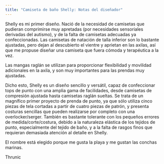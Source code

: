```yaml
---
title: "Camiseta de baño Shelly: Notas del diseñador"
---
```


Shelly es mi primer diseño. Nació de la necesidad de camisetas que pudieran comprimirse muy apretadas (por necesidades sensoriales derivadas del autismo), y de la falta de camisetas adecuadas ya confeccionadas. Las camisetas de natación de talla inferior son lo bastante ajustadas, pero dejan al descubierto el vientre y aprietan en las axilas, así que me propuse diseñar una camiseta que fuera cómoda y terapéutica a la vez.

Las mangas raglán se utilizan para proporcionar flexibilidad y movilidad adicionales en la axila, y son muy importantes para las prendas muy ajustadas.

Dicho esto, Shelly es un diseño sencillo y versátil, capaz de confeccionar tops de punto con una amplia gama de facilidades, desde camisetas de compresión ajustada hasta camisetas raglán sueltas. Se trata de un magnífico primer proyecto de prenda de punto, ya que sólo utiliza cinco piezas de tela cortadas a partir de cuatro piezas de patrón, y presenta costuras sencillas que pueden realizarse por completo con una overlocker/serger. También es bastante tolerante con los pequeños errores de medida/corte/costura, debido a la naturaleza elástica de los tejidos de punto, especialmente del tejido de baño, y a la falta de rasgos finos que requieran demasiada atención al detalle en Shelly.

El nombre está elegido porque me gusta la playa y me gustan las conchas marinas.

Thrunic
